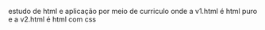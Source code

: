 estudo de html e aplicação por meio de curriculo 
onde a v1.html é html puro e a v2.html é html com css
